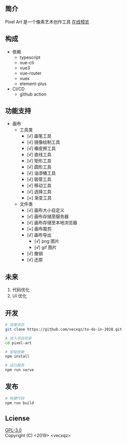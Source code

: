 ## 简介

Pixel Art 是一个像素艺术创作工具
[在线预览](https://binarystudio.cc/)

## 构成

- 依赖
  - typescript
  - vue-cli
  - vue3
  - vue-router
  - vuex
  - element-plus
- CI/CD
  - github action

## 功能支持

- 画布
  - 工具类
    - [√] 画笔工具
    - [√] 镜像绘制工具
    - [√] 橡皮擦工具
    - [√] 直线工具
    - [√] 矩形工具
    - [√] 圆形工具
    - [√] 油漆桶工具
    - [√] 吸管工具
    - [√] 移动工具
    - [√] 选择工具
    - [×] 渐变工具
  - 文件类
    - [√] 画布大小自定义
    - [√] 画布存储至服务器
    - [√] 画布存储至本地浏览器
    - [×] 画布裁剪
    - [√] 画布导出
      - [√] png 图片
      - [√] gif 图片
    - [√] 撤销
    - [√] 还原

## 未来

1. 代码优化
2. UI 优化

## 开发

```bash
# 克隆项目
git clone https://github.com/vecxqz/to-do-in-2020.git

# 进入项目目录
cd pixel-art

# 安装依赖
npm install

# 运行服务
npm run serve
```

## 发布

```bash
# 构建代码
npm run build
```

## Lciense

[GPL-3.0](https://github.com/vecxqz/to-do-in-2020/blob/develop/dev/LICENSE)  
Copyright (C) <2019> \<vecxqz>
